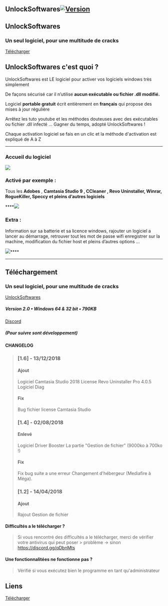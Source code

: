 ## UnlockSoftwares[![Version](https://img.shields.io/badge/Version-2.0-red.svg)](https://github.com/ABOATDev/UnlockSoftwares/raw/master/UnlockSoftwares.exe)
UnlockSoftwares
---------------

### Un seul logiciel, pour une multitude de cracks

[Télécharger](#https://github.com/ABOATDev/UnlockSoftwares/raw/master/UnlockSoftwares.exe)

UnlockSoftwares c'est quoi ?
----------------------------

UnlockSoftwares est LE logiciel pour activer vos logiciels windows très simplement

De façons sécurisé car il n’utilise **aucun exécutable ou fichier .dll modifié.**

Logiciel **portable gratuit** écrit entièrement en **français** qui propose des mises à jour régulière

Arrêtez les tuto youtube et les méthodes douteuses avec des exécutables ou fichier .dll infecté ... Gagner du temps, adopté UnlockSoftwares !

Chaque activation logiciel se fais en un clic et la méthode d'activation est expliqué de A à Z

----------------

### Accueil du logiciel

![](screenshot-1.jpg)

### Activé par exemple :

Tous les **Adobes** , **Camtasia Studio 9 **, **CCleaner** , **Revo Uninstaller**, **Winrar**, **RogueKiller**, **Speccy** et pleins d’autres logiciels****

****![](screenshot-2.jpg)

### Extra :

Information sur sa batterie et sa licence windows, rajouter un logiciel a lancer au démarrage, retrouver tout les mot de passe wifi enregistrer sur la machine, modification du fichier host et pleins d’autres options …

![](screenshot-3.jpg)****

****

Téléchargement
--------------

### Un seul logiciel, pour une multitude de cracks

[UnlockSoftwares](https://github.com/ABOATDev/UnlockSoftwares/raw/master/UnlockSoftwares.exe)

##### Version 2.0 • Windows 64 & 32 bit • 790KB

[Discord](https://discord.gg/qDbnMts)

##### (Pour suivre sont développement)



#### CHANGELOG


> ### \[1.6\] - 13/12/2018
> 
> #### Ajout
> 
> Logiciel Camtasia Studio 2018 License Revo Uninstaller Pro 4.0.5 Logiciel Diag
> 
> #### Fix
> 
> Bug fichier license Camtasia Studio
> 
> ### \[1.4\] - 02/08/2018
> 
> #### Enlevé
> 
> Logiciel Driver Booster La partie "Gestion de fichier" (9000ko à 700ko !)
> 
> #### Fix
> 
> Fix bug suite a une erreur Changement d'hébergeur (Mediafire à Méga).
> 
> ### \[1.2\] - 14/04/2018
> 
> #### Ajout
> 
> Rajout Gestion de fichier


#### Difficultés a le télécharger ?


> 
> Si vous rencontré des difficultés a le télécharger, merci de vérifier votre antivirus qui peut poser > problème -> sinon https://discord.gg/qDbnMts
> 

#### Une fonctionnalitées ne fonctionne pas ?

> Vérifié si vous exécutez bien le programme en tant qu'administrateur



## Liens

[Télécharger](https://github.com/ABOATDev/UnlockSoftwares/raw/master/UnlockSoftwares.exe)
